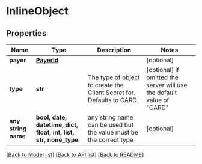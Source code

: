 # InlineObject


## Properties
Name | Type | Description | Notes
------------ | ------------- | ------------- | -------------
**payer** | [**PayerId**](PayerId.md) |  | [optional] 
**type** | **str** | The type of object to create the Client Secret for. Defaults to CARD. | [optional]  if omitted the server will use the default value of "CARD"
**any string name** | **bool, date, datetime, dict, float, int, list, str, none_type** | any string name can be used but the value must be the correct type | [optional]

[[Back to Model list]](../README.md#documentation-for-models) [[Back to API list]](../README.md#documentation-for-api-endpoints) [[Back to README]](../README.md)


